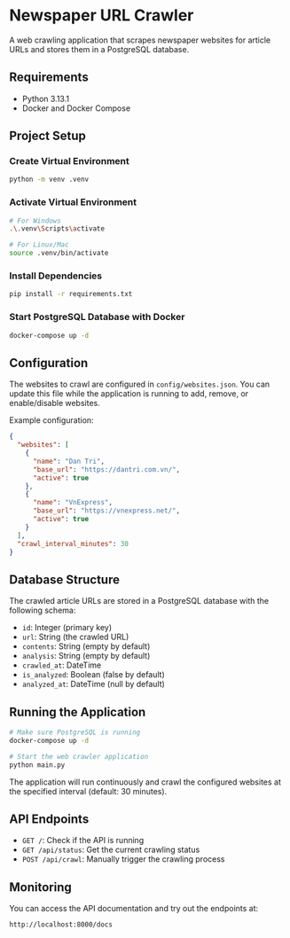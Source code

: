 # Newspaper URL Crawler

A web crawling application that scrapes newspaper websites for article URLs and stores them in a PostgreSQL database.

## Requirements

- Python 3.13.1
- Docker and Docker Compose

## Project Setup

### Create Virtual Environment

```bash
python -m venv .venv
```

### Activate Virtual Environment

```bash
# For Windows
.\.venv\Scripts\activate

# For Linux/Mac
source .venv/bin/activate
```

### Install Dependencies

```bash
pip install -r requirements.txt
```

### Start PostgreSQL Database with Docker

```bash
docker-compose up -d
```

## Configuration

The websites to crawl are configured in `config/websites.json`. You can update this file while the application is running to add, remove, or enable/disable websites.

Example configuration:

```json
{
  "websites": [
    {
      "name": "Dan Tri",
      "base_url": "https://dantri.com.vn/",
      "active": true
    },
    {
      "name": "VnExpress",
      "base_url": "https://vnexpress.net/",
      "active": true
    }
  ],
  "crawl_interval_minutes": 30
}
```

## Database Structure

The crawled article URLs are stored in a PostgreSQL database with the following schema:

- `id`: Integer (primary key)
- `url`: String (the crawled URL)
- `contents`: String (empty by default)
- `analysis`: String (empty by default)
- `crawled_at`: DateTime
- `is_analyzed`: Boolean (false by default)
- `analyzed_at`: DateTime (null by default)

## Running the Application

```bash
# Make sure PostgreSQL is running
docker-compose up -d

# Start the web crawler application
python main.py
```

The application will run continuously and crawl the configured websites at the specified interval (default: 30 minutes).

## API Endpoints

- `GET /`: Check if the API is running
- `GET /api/status`: Get the current crawling status
- `POST /api/crawl`: Manually trigger the crawling process

## Monitoring

You can access the API documentation and try out the endpoints at:

```
http://localhost:8000/docs
```
